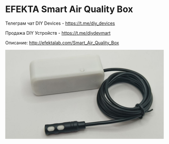 # EFEKTA Smart Air Quality Box

Телеграм чат DIY Devices - https://t.me/diy_devices

Продажа DIY Устройств - https://t.me/diydevmart

Описание: http://efektalab.com/Smart_Air_Quality_Box

![EFEKTA Smart Air Quality Box](https://raw.githubusercontent.com/smartboxchannel/EFEKTA-TH-DUO/main/Images/01.jpg) 
